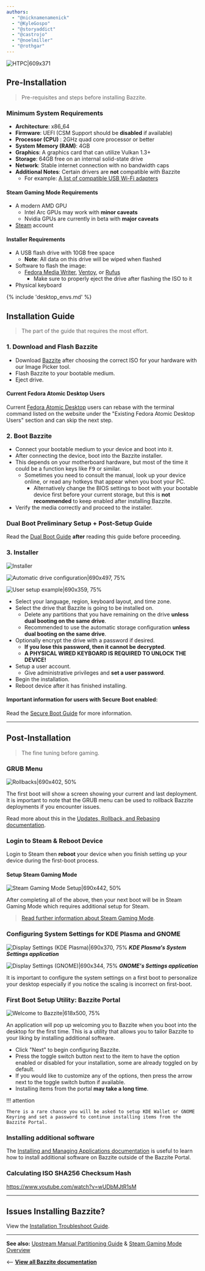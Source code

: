 ```yaml
---
authors:
  - "@nicknamenamenick"
  - "@KyleGospo"
  - "@storyaddict"
  - "@castrojo"
  - "@noelmiller"
  - "@rothgar"
---
```


<!-- ANCHOR: METADATA -->
<!--{"url_discourse": "https://universal-blue.discourse.group/docs?topic=1145", "fetched_at": "2024-09-03 16:43:24.537747+00:00"}-->
<!-- ANCHOR_END: METADATA -->

![HTPC|609x371](../../img/HTPC.png)

## Pre-Installation

> Pre-requisites and steps before installing Bazzite.

### Minimum System Requirements

- **Architecture**: x86_64
- **Firmware**: UEFI (CSM Support should be **disabled** if available)
- **Processor (CPU)** : 2GHz quad core processor or better
- **System Memory (RAM)**: 4GB
- **Graphics**: A graphics card that can utilize Vulkan 1.3+
- **Storage**: 64GB free on an internal solid-state drive
- **Network**: Stable internet connection with no bandwidth caps
- **Additional Notes**: Certain drivers are **not** compatible with Bazzite
  - For example: [A list of compatible USB Wi-Fi adapters](https://github.com/morrownr/USB-WiFi/blob/main/home/USB_WiFi_Adapters_that_are_supported_with_Linux_in-kernel_drivers.md) 

#### Steam Gaming Mode Requirements

- A modern AMD GPU
  - Intel Arc GPUs may work with **minor caveats**
  - Nvidia GPUs are currently in beta with **major caveats**
- [Steam](https://store.steampowered.com/) account

#### Installer Requirements

- A USB flash drive with 10GB free space
  - **Note**: All data on this drive will be wiped when flashed
- Software to flash the image:
  - [Fedora Media Writer](https://www.fedoraproject.org/en/workstation/download/), [Ventoy](https://www.ventoy.net/en/index.html), or [Rufus](https://rufus.ie/en/)
    - Make sure to properly eject the drive after flashing the ISO to it
- Physical keyboard

{% include 'desktop_envs.md' %}

## Installation Guide

> The part of the guide that requires the most effort.

### 1. Download and Flash Bazzite

- Download [Bazzite](https://download.bazzite.gg) after choosing the correct ISO for your hardware with our Image Picker tool.
- Flash Bazzite to your bootable medium.
- Eject drive.

#### Current Fedora Atomic Desktop Users

Current [Fedora Atomic Desktop](https://fedoraproject.org/atomic-desktops/) users can rebase with the terminal command listed on the website under the "Existing Fedora Atomic Desktop Users" section and can skip the next step.

### 2. Boot Bazzite

- Connect your bootable medium to your device and boot into it.
- After connecting the device, boot into the Bazzite installer.
- This depends on your motherboard hardware, but most of the time it could be a function keys like <kbd>F9</kbd> or similar.
  - Sometimes you need to consult the manual, look up your device online, or read any hotkeys that appear when you boot your PC.
    - Alternatively change the BIOS settings to boot with your bootable device first before your current storage, but this is **not recommended** to keep enabled after installing Bazzite.
- Verify the media correctly and proceed to the installer.

### Dual Boot Preliminary Setup + Post-Setup Guide

Read the [Dual Boot Guide](https://universal-blue.discourse.group/docs?topic=2743) **after** reading this guide before proceeding.

### 3. Installer

![Installer](../../img/anaconda_installer.png)

![Automatic drive configuration|690x497, 75%](../../img/anaconda_drive_configuration.png)

![User setup example|690x359, 75%](../../img/anaconda_user_setup.png)

- Select your language, region, keyboard layout, and time zone.
- Select the drive that Bazzite is going to be installed on.
  - Delete any partitions that you have remaining on the drive **unless dual booting on the same drive**.
  - Recommended to use the automatic storage configuration **unless dual booting on the same drive**.
- Optionally encrypt the drive with a password if desired.
  - **If you lose this password, then it cannot be decrypted**.
  - **A PHYSICAL WIRED KEYBOARD IS REQUIRED TO UNLOCK THE DEVICE!**
- Setup a user account.
  - Give administrative privileges and **set a user password**.
- Begin the installation.
- Reboot device after it has finished installing.

#### Important information for users with Secure Boot **enabled**:

Read the [Secure Boot Guide](https://universal-blue.discourse.group/docs?topic=2742) for more information.

<hr>

## Post-Installation

> The fine tuning before gaming.

### GRUB Menu

![Rollbacks|690x402, 50%](../../img/GRUB_Menu.png)

The first boot will show a screen showing your current and last deployment.  It is important to note that the GRUB menu can be used to rollback Bazzite deployments if you encounter issues.

Read more about this in the [Updates, Rollback, and Rebasing documentation](../../Installing_and_Managing_Software/Updates_Rollbacks_and_Rebasing/index.md).

### Login to Steam & Reboot Device

Login to Steam then **reboot** your device when you finish setting up your device during the first-boot process.

#### Setup Steam Gaming Mode

![Steam Gaming Mode Setup|690x442, 50%](../../img/pLvHB1NAMlb3ghsR72q7l9Auj8B.jpeg)

After completing all of the above, then your next boot will be in Steam Gaming Mode which requires additional setup for Steam.

> [Read further information about Steam Gaming Mode][Steam_Gaming_Mode].

### Configuring System Settings for KDE Plasma and GNOME

![Display Settings (KDE Plasma)|690x370, 75%](../../img/KDE_Display_Settings.png)
**_KDE Plasma's System Settings application_**

![Display Settings (GNOME)|690x344, 75%](../../img/GNOME_Display_Settings.png)
**_GNOME's Settings application_**

It is important to configure the system settings on a first boot to personalize your desktop especially if you notice the scaling is incorrect on first-boot.

### First Boot Setup Utility: Bazzite Portal

![Welcome to Bazzite|618x500, 75%](../../img/yafti_welcome.jpeg)

An application will pop up welcoming you to Bazzite when you boot into the desktop for the first time. This is a utility that allows you to tailor Bazzite to your liking by installing additional software.

- Click "Next" to begin configuring Bazzite.
- Press the toggle switch button next to the item to have the option enabled or disabled for your installation, some are already toggled on by default.
- If you would like to customize any of the options, then press the arrow next to the toggle switch button if available.
- Installing items from the portal **may take a long time**.

!!! attention 
    
    There is a rare chance you will be asked to setup KDE Wallet or GNOME Keyring and set a password to continue installing items from the Bazzite Portal.

### Installing additional software

The [Installing and Managing Applications documentation](../../Installing_and_Managing_Software/index.md) is useful to learn how to install additional software on Bazzite outside of the Bazzite Portal.

### Calculating ISO SHA256 Checksum Hash

https://www.youtube.com/watch?v=wUDbMJtR1sM

<hr>

## Issues Installing Bazzite?

View the [Installation Troubleshoot Guide](./troubleshoot_guide.md).

<hr>

**See also:** [Upstream Manual Partitioning Guide](https://docs.fedoraproject.org/en-US/fedora-silverblue/installation/#manual-partition) & [Steam Gaming Mode Overview][Steam_Gaming_Mode]

<-- [**View all Bazzite documentation**](../../index.md)

[Steam_Gaming_Mode]: ../../Handheld_and_HTPC_edition/Steam_Gaming_Mode.md
